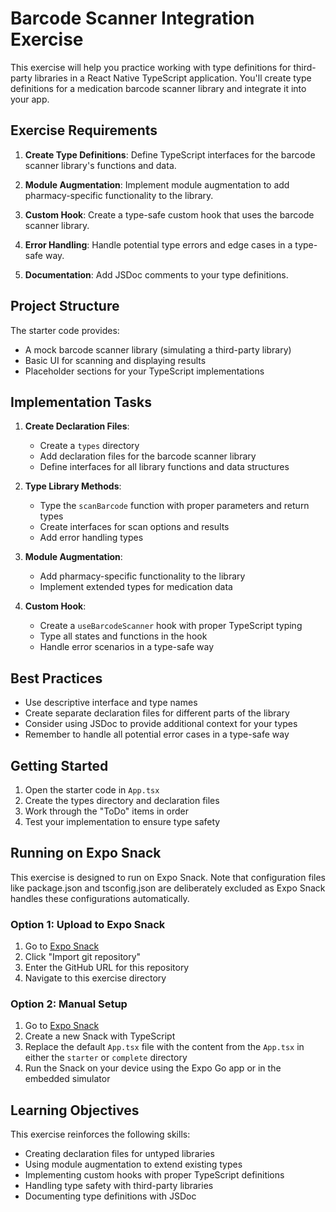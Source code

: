 # Barcode Scanner Integration Exercise

This exercise will help you practice working with type definitions for third-party libraries in a React Native TypeScript application. You'll create type definitions for a medication barcode scanner library and integrate it into your app.

## Exercise Requirements

1. **Create Type Definitions**: Define TypeScript interfaces for the barcode scanner library's functions and data.

2. **Module Augmentation**: Implement module augmentation to add pharmacy-specific functionality to the library.

3. **Custom Hook**: Create a type-safe custom hook that uses the barcode scanner library.

4. **Error Handling**: Handle potential type errors and edge cases in a type-safe way.

5. **Documentation**: Add JSDoc comments to your type definitions.

## Project Structure

The starter code provides:
- A mock barcode scanner library (simulating a third-party library)
- Basic UI for scanning and displaying results
- Placeholder sections for your TypeScript implementations

## Implementation Tasks

1. **Create Declaration Files**:
   - Create a `types` directory
   - Add declaration files for the barcode scanner library
   - Define interfaces for all library functions and data structures

2. **Type Library Methods**:
   - Type the `scanBarcode` function with proper parameters and return types
   - Create interfaces for scan options and results
   - Add error handling types

3. **Module Augmentation**:
   - Add pharmacy-specific functionality to the library
   - Implement extended types for medication data

4. **Custom Hook**:
   - Create a `useBarcodeScanner` hook with proper TypeScript typing
   - Type all states and functions in the hook
   - Handle error scenarios in a type-safe way

## Best Practices

- Use descriptive interface and type names
- Create separate declaration files for different parts of the library
- Consider using JSDoc to provide additional context for your types
- Remember to handle all potential error cases in a type-safe way

## Getting Started

1. Open the starter code in `App.tsx`
2. Create the types directory and declaration files
3. Work through the "ToDo" items in order
4. Test your implementation to ensure type safety

## Running on Expo Snack

This exercise is designed to run on Expo Snack. Note that configuration files like package.json and tsconfig.json are deliberately excluded as Expo Snack handles these configurations automatically.

### Option 1: Upload to Expo Snack

1. Go to [Expo Snack](https://snack.expo.dev/)
2. Click "Import git repository"
3. Enter the GitHub URL for this repository
4. Navigate to this exercise directory

### Option 2: Manual Setup

1. Go to [Expo Snack](https://snack.expo.dev/)
2. Create a new Snack with TypeScript
3. Replace the default `App.tsx` file with the content from the `App.tsx` in either the `starter` or `complete` directory
4. Run the Snack on your device using the Expo Go app or in the embedded simulator

## Learning Objectives

This exercise reinforces the following skills:
- Creating declaration files for untyped libraries
- Using module augmentation to extend existing types
- Implementing custom hooks with proper TypeScript definitions
- Handling type safety with third-party libraries
- Documenting type definitions with JSDoc